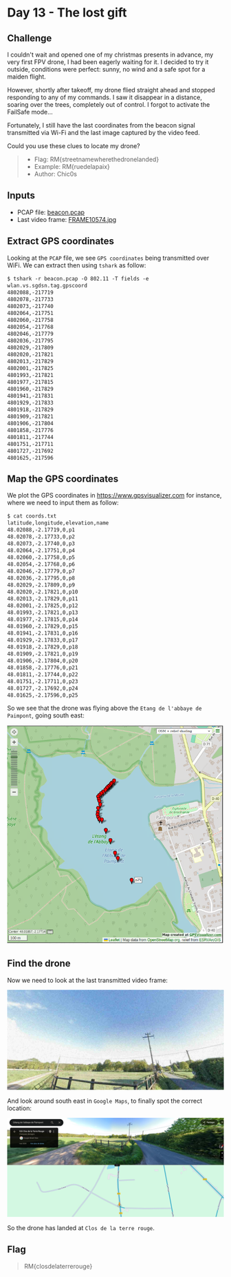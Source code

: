 # Day 13 - The lost gift

## Challenge
I couldn't wait and opened one of my christmas presents in advance, my very first FPV drone, I had been eagerly waiting for it. I decided to try it outside, conditions were perfect: sunny, no wind and a safe spot for a maiden flight.

However, shortly after takeoff, my drone flied straight ahead and stopped responding to any of my commands. I saw it disappear in a distance, soaring over the trees, completely out of control. I forgot to activate the FailSafe mode...

Fortunately, I still have the last coordinates from the beacon signal transmitted via Wi-Fi and the last image captured by the video feed.

Could you use these clues to locate my drone?

>    - Flag: RM{streetnamewherethedronelanded}
>    - Example: RM{ruedelapaix}
>    - Author: Chic0s

## Inputs
- PCAP file: [beacon.pcap](./beacon.pcap)
- Last video frame: [FRAME10574.jpg](./FRAME10574.jpg)

## Extract GPS coordinates
Looking at the `PCAP` file, we see `GPS coordinates` being transmitted over WiFi. We can extract then using `tshark` as follow:

```console
$ tshark -r beacon.pcap -O 802.11 -T fields -e wlan.vs.sgdsn.tag.gpscoord
4802088,-217719
4802078,-217733
4802073,-217740
4802064,-217751
4802060,-217758
4802054,-217768
4802046,-217779
4802036,-217795
4802029,-217809
4802020,-217821
4802013,-217829
4802001,-217825
4801993,-217821
4801977,-217815
4801960,-217829
4801941,-217831
4801929,-217833
4801918,-217829
4801909,-217821
4801906,-217804
4801858,-217776
4801811,-217744
4801751,-217711
4801727,-217692
4801625,-217596
```

## Map the GPS coordinates
We plot the GPS coordinates in https://www.gpsvisualizer.com for instance, where we need to input them as follow:

```
$ cat coords.txt
latitude,longitude,elevation,name
48.02088,-2.17719,0,p1
48.02078,-2.17733,0,p2
48.02073,-2.17740,0,p3
48.02064,-2.17751,0,p4
48.02060,-2.17758,0,p5
48.02054,-2.17768,0,p6
48.02046,-2.17779,0,p7
48.02036,-2.17795,0,p8
48.02029,-2.17809,0,p9
48.02020,-2.17821,0,p10
48.02013,-2.17829,0,p11
48.02001,-2.17825,0,p12
48.01993,-2.17821,0,p13
48.01977,-2.17815,0,p14
48.01960,-2.17829,0,p15
48.01941,-2.17831,0,p16
48.01929,-2.17833,0,p17
48.01918,-2.17829,0,p18
48.01909,-2.17821,0,p19
48.01906,-2.17804,0,p20
48.01858,-2.17776,0,p21
48.01811,-2.17744,0,p22
48.01751,-2.17711,0,p23
48.01727,-2.17692,0,p24
48.01625,-2.17596,0,p25
```

So we see that the drone was flying above the `Etang de l'abbaye de Paimpont`, going south east:

![gps.png](./gps.png)

## Find the drone
Now we need to look at the last transmitted video frame:

![FRAME10574.jpg](./FRAME10574.jpg)

And look around south east in `Google Maps`, to finally spot the correct location:

![closdelaterrerouge.png](./closdelaterrerouge.png)

So the drone has landed at `Clos de la terre rouge`.

## Flag
> RM{closdelaterrerouge}
